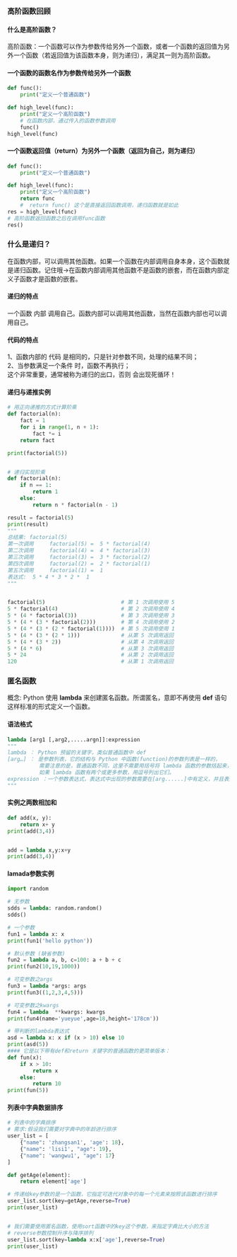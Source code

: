 <a name="yjNNE"></a>
### 高阶函数回顾
<a name="Wqhpe"></a>
#### 什么是高阶函数？
高阶函数：一个函数可以作为参数传给另外一个函数，或者一个函数的返回值为另外一个函数（若返回值为该函数本身，则为递归），满足其一则为高阶函数。
<a name="P8Q9F"></a>
#### 一个函数的函数名作为参数传给另外一个函数
```python
def func():
    print("定义一个普通函数")

def high_level(func):
    print("定义一个高阶函数")
    # 在函数内部，通过传入的函数参数调用
    func()
high_level(func)
```
<a name="IL9LG"></a>
#### 一个函数返回值（return）为另外一个函数（返回为自己，则为递归）
```python
def func():
    print("定义一个普通函数")

def high_level(func):
    print("定义一个高阶函数")
    return func
    #  return func() 这个是直接返回函数调用，递归函数就是如此
res = high_level(func)
# 高阶函数返回函数之后在调用func函数
res()
```
<a name="uzYbh"></a>
### 什么是递归？
在函数内部，可以调用其他函数。如果一个函数在内部调用自身本身，这个函数就是递归函数。记住哦->在函数内部调用其他函数不是函数的嵌套，而在函数内部定义子函数才是函数的嵌套。
<a name="oUMLt"></a>
#### 递归的特点
一个函数 内部 调用自己。函数内部可以调用其他函数，当然在函数内部也可以调用自己。
<a name="sKZh0"></a>
#### 代码的特点 
1、函数内部的 代码 是相同的，只是针对参数不同，处理的结果不同；<br />2、当参数满足一个条件 时，函数不再执行；<br />这个非常重要，通常被称为递归的出口，否则 会出现死循环！
<a name="UPcbk"></a>
#### 递归与递推实例
```python
# 用正向递推的方式计算阶乘
def factorial(n):
    fact = 1
    for i in range(1, n + 1):
        fact *= i
    return fact

print(factorial(5))


# 递归实现阶乘
def factorial(n):
    if n == 1:
        return 1
    else:
        return n * factorial(n - 1)

result = factorial(5)
print(result)
"""
总结果: factorial(5)
第一次调用     factorial(5) =  5 * factorial(4)
第二次调用     factorial(4) =  4 * factorial(3)
第三次调用     factorial(3) =  3 * factorial(2)
第四次调用     factorial(2) =  2 * factorial(1)
第五次调用     factorial(1) =  1 
表达式:  5 * 4 * 3 * 2 *  1 
"""


factorial(5)                        # 第 1 次调用使用 5
5 * factorial(4)                    # 第 2 次调用使用 4
5 * (4 * factorial(3))              # 第 3 次调用使用 3
5 * (4 * (3 * factorial(2)))        # 第 4 次调用使用 2
5 * (4 * (3 * (2 * factorial(1))))  # 第 5 次调用使用 1 
5 * (4 * (3 * (2 * 1)))             # 从第 5 次调用返回
5 * (4 * (3 * 2))                   # 从第 4 次调用返回
5 * (4 * 6)                         # 从第 3 次调用返回
5 * 24                              # 从第 2 次调用返回
120                                 # 从第 1 次调用返回
```
<a name="Wn282"></a>
### 匿名函数 
概念: Python 使用 **lambda** 来创建匿名函数。所谓匿名，意即不再使用 **def** 语句这样标准的形式定义一个函数。
<a name="fZa5W"></a>
#### 语法格式
```python
lambda [arg1 [,arg2,.....argn]]:expression
"""
lambda ： Python 预留的关键字，类似普通函数中 def 
[arg…] ： 是参数列表，它的结构与 Python 中函数(function)的参数列表是一样的，
          需要注意的是，普通函数不同，这里不需要用括号将 lambda 函数的参数括起来，
          如果 lambda 函数有两个或更多参数，用逗号列出它们。
expression ：一个参数表达式，表达式中出现的参数需要在[arg......]中有定义，并且表达式只能是单行的，只能有一个表达式。
"""
```
<a name="aN6ik"></a>
#### 实例之两数相加和
```python
def add(x, y):
    return x+ y
print(add(3,4))


add = lambda x,y:x+y
print(add(3,4))
```

<a name="LGh0M"></a>
#### lamada参数实例
```python
import random

# 无参数
sdds = lambda: random.random()
sdds()

# 一个参数
fun1 = lambda x: x
print(fun1('hello python'))

# 默认参数 (缺省参数)
fun2 = lambda a, b, c=100: a + b + c
print(fun2(10,19,1000))

# 可变参数之args
fun3 = lambda *args: args
print(fun3((1,2,3,4,5)))

# 可变参数之kwargs
fun4 = lambda  **kwargs: kwargs
print(fun4(name='yueyue',age=18,height='178cm'))

# 带判断的lambda表达式
asd = lambda x: x if (x > 10) else 10
print(asd(5))
#### 它是以下带有def和return 关键字的普通函数的更简单版本：
def fun(x):
    if x > 10:
        return x
    else:
        return 10
print(fun(5))
```

<a name="qbqZN"></a>
#### 列表中字典数据排序
```python
# 列表中的字典排序
# 需求:假设我们需要对字典中的年龄进行排序
user_list = [
    {"name": 'zhangsan1', 'age': 18},
    {"name": 'lisi1', "age": 19},
    {"name": 'wangwu1', "age": 17}
]

def getAge(element):
    return element['age']

# 传递给key参数的是一个函数，它指定可迭代对象中的每一个元素来按照该函数进行排序
user_list.sort(key=getAge,reverse=True)
print(user_list)


# 我们需要使用匿名函数，使用sort函数中的key这个参数，来指定字典比大小的方法
# reverse参数控制升序与降序排列
user_list.sort(key=lambda x:x['age'],reverse=True)
print(user_list)
```




